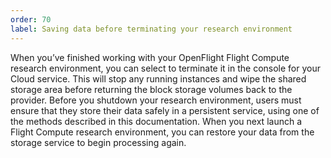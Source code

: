 ```yaml
---
order: 70
label: Saving data before terminating your research environment
---
```


When you’ve finished working with your OpenFlight Flight Compute research environment, you can select to terminate it in the console for your Cloud service. This will stop any running instances and wipe the shared storage area before returning the block storage volumes back to the provider. Before you shutdown your research environment, users must ensure that they store their data safely in a persistent service, using one of the methods described in this documentation. When you next launch a Flight Compute research environment, you can restore your data from the storage service to begin processing again.